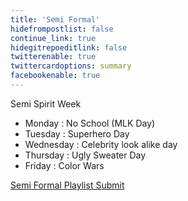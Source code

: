 ```yaml
---
title: 'Semi Formal'
hidefrompostlist: false
continue_link: true
hidegitrepoeditlink: false
twitterenable: true
twittercardoptions: summary
facebookenable: true
---
```


Semi Spirit Week

* Monday : No School (MLK Day)
* Tuesday : Superhero Day
* Wednesday : Celebrity look alike day
* Thursday : Ugly Sweater Day
* Friday : Color Wars

[Semi Formal Playlist Submit](/resources/playlist)